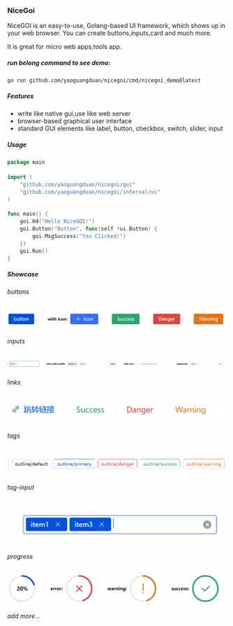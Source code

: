 ### NiceGoi
NiceGOI is an easy-to-use, Golang-based UI framework, which shows up in your web browser. You can create buttons,inputs,card and much more.

It is great for micro web apps,tools app.

##### run belong command to see demo:
```shell
go run github.com/yaoguangduan/nicegoi/cmd/nicegoi_demo@latest
```

##### Features
- write like native gui,use like web server
- browser-based graphical user interface
- standard GUI elements like label, button, checkbox, switch, slider, input

##### Usage

```go
package main

import (
	"github.com/yaoguangduan/nicegoi/goi"
	"github.com/yaoguangduan/nicegoi/internal/ui"
)

func main() {
	goi.H4("Hello NiceGOI!")
	goi.Button("Button", func(self *ui.Button) {
		goi.MsgSuccess("You Clicked!")
	})
	goi.Run()
}
```

##### Showcase

###### buttons
![Button](./docs/buttons.png)
###### inputs
![Input](./docs/inputs.png)
###### links
![Link](./docs/links.png)
###### tags
![tag](./docs/tags.png)
###### tag-input
![ti](./docs/tag-inputs.png)
###### progress
![progress](./docs/progress.png)

###### add more...